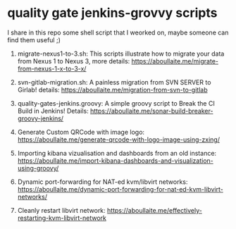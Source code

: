 # quality gate jenkins-grovvy scripts

I share in this repo some shell script that I weorked on, maybe someone can find them useful ;)

1. migrate-nexus1-to-3.sh: This scripts illustrate how to migrate your data from Nexus 1 to Nexus 3, more details: https://aboullaite.me/migrate-from-nexus-1-x-to-3-x/

2. svn-gitlab-migration.sh: A painless migration from SVN SERVER to Girlab! details: https://aboullaite.me/migration-from-svn-to-gitlab

3. quality-gates-jenkins.groovy: A simple groovy script to Break the CI Build in Jenkins! Details: https://aboullaite.me/sonar-build-breaker-groovy-jenkins/

4. Generate Custom QRCode with image logo: https://aboullaite.me/generate-qrcode-with-logo-image-using-zxing/

5. Importing kibana vizualisation and dashboards from an old instance: https://aboullaite.me/import-kibana-dashboards-and-visualization-using-groovy/

6. Dynamic port-forwarding for NAT-ed kvm/libvirt networks: https://aboullaite.me/dynamic-port-forwarding-for-nat-ed-kvm-libvirt-networks/

7. Cleanly restart libvirt network: https://aboullaite.me/effectively-restarting-kvm-libvirt-network

